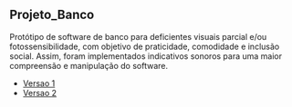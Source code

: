## Projeto_Banco
  
Protótipo de software de banco para deficientes visuais parcial e/ou fotossensibilidade, com objetivo de praticidade, comodidade e inclusão social. Assim, foram implementados indicativos sonoros para uma maior compreensão e manipulação do software.

 - [Versao 1](https://github.com/iRocktys/Programacao-Orientada-Objeto/tree/main/Projeto_Banco)
 - [Versao 2](https://github.com/iRocktys/Programacao-Orientada-Objeto/tree/main/Projeto_Banco%202.0)

